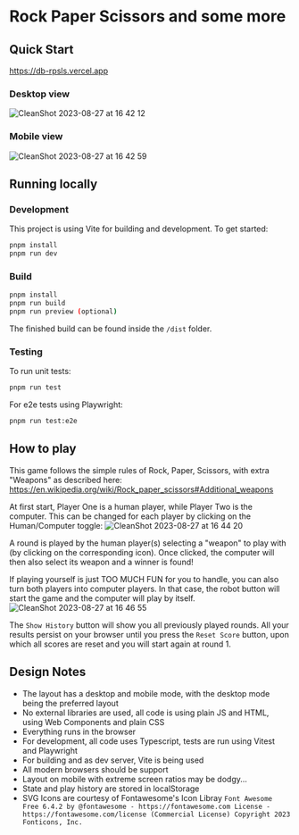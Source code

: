# Rock Paper Scissors and some more

## Quick Start
https://db-rpsls.vercel.app

### Desktop view
![CleanShot 2023-08-27 at 16 42 12](https://github.com/flipswitchingmonkey/db-rpsls/assets/6930367/726074b0-ab81-4a34-9bf7-fdf079fa4c79)

### Mobile view
![CleanShot 2023-08-27 at 16 42 59](https://github.com/flipswitchingmonkey/db-rpsls/assets/6930367/22c646ab-833b-48f5-89e5-7221811cf052)

## Running locally

### Development
This project is using Vite for building and development. To get started:

```bash
pnpm install
pnpm run dev
```

### Build

```bash
pnpm install
pnpm run build
pnpm run preview (optional)
```

The finished build can be found inside the `/dist` folder.

### Testing

To run unit tests:

```bash
pnpm run test
```

For e2e tests using Playwright:

```bash
pnpm run test:e2e
```

## How to play

This game follows the simple rules of Rock, Paper, Scissors, with extra "Weapons" as described here: https://en.wikipedia.org/wiki/Rock_paper_scissors#Additional_weapons

At first start, Player One is a human player, while Player Two is the computer. This can be changed for each player by clicking on the Human/Computer toggle:
![CleanShot 2023-08-27 at 16 44 20](https://github.com/flipswitchingmonkey/db-rpsls/assets/6930367/7ccc34b2-6a53-4dea-b450-224ccb78e4d2)

A round is played by the human player(s) selecting a "weapon" to play with (by clicking on the corresponding icon). Once clicked, the computer will then also select its weapon and a winner is found!

If playing yourself is just TOO MUCH FUN for you to handle, you can also turn both players into computer players. In that case, the robot button will start the game and the computer will play by itself.
![CleanShot 2023-08-27 at 16 46 55](https://github.com/flipswitchingmonkey/db-rpsls/assets/6930367/0fc8949a-4388-458e-8175-e3fd534acdee)

The `Show History` button will show you all previously played rounds. All your results persist on your browser until you press the `Reset Score` button, upon which all scores are reset and you will start again at round 1.

## Design Notes

- The layout has a desktop and mobile mode, with the desktop mode being the preferred layout
- No external libraries are used, all code is using plain JS and HTML, using Web Components and plain CSS
- Everything runs in the browser
- For development, all code uses Typescript, tests are run using Vitest and Playwright
- For building and as dev server, Vite is being used
- All modern browsers should be support
- Layout on mobile with extreme screen ratios may be dodgy...
- State and play history are stored in localStorage
- SVG Icons are courtesy of Fontawesome's Icon Libray `Font Awesome Free 6.4.2 by @fontawesome - https://fontawesome.com License - https://fontawesome.com/license (Commercial License) Copyright 2023 Fonticons, Inc.`
